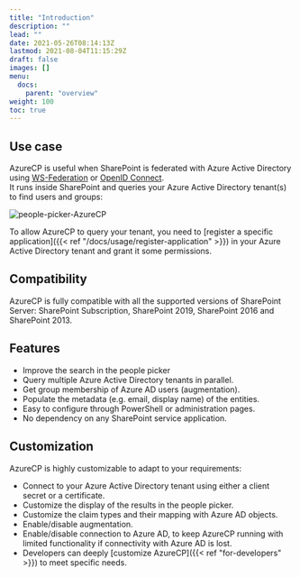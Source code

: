 ```yaml
---
title: "Introduction"
description: ""
lead: ""
date: 2021-05-26T08:14:13Z
lastmod: 2021-08-04T11:15:29Z
draft: false
images: []
menu: 
  docs:
    parent: "overview"
weight: 100
toc: true
---
```


## Use case

AzureCP is useful when SharePoint is federated with Azure Active Directory using [WS-Federation](https://docs.microsoft.com/en-us/azure/active-directory/saas-apps/sharepoint-on-premises-tutorial) or [OpenID Connect](https://docs.microsoft.com/en-us/sharepoint/security-for-sharepoint-server/oidc-1-0-authentication).  
It runs inside SharePoint and queries your Azure Active Directory tenant(s) to find users and groups:

![people-picker-AzureCP](/images/people-picker-AzureCP.png)

To allow AzureCP to query your tenant, you need to [register a specific application]({{< ref "/docs/usage/register-application" >}}) in your Azure Active Directory tenant and grant it some permissions.

## Compatibility

AzureCP is fully compatible with all the supported versions of SharePoint Server: SharePoint Subscription, SharePoint 2019, SharePoint 2016 and SharePoint 2013.

## Features

- Improve the search in the people picker
- Query multiple Azure Active Directory tenants in parallel.
- Get group membership of Azure AD users (augmentation).
- Populate the metadata (e.g. email, display name) of the entities.
- Easy to configure through PowerShell or administration pages.
- No dependency on any SharePoint service application.

## Customization

AzureCP is highly customizable to adapt to your requirements:

- Connect to your Azure Active Directory tenant using either a client secret or a certificate.
- Customize the display of the results in the people picker.
- Customize the claim types and their mapping with Azure AD objects.
- Enable/disable augmentation.
- Enable/disable connection to Azure AD, to keep AzureCP running with limited functionality if connectivity with Azure AD is lost.
- Developers can deeply [customize AzureCP]({{< ref "for-developers" >}}) to meet specific needs.

